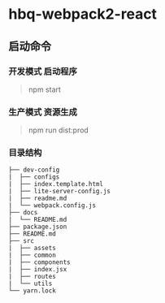 # hbq-webpack2-react
## 启动命令   
### 开发模式 启动程序
> npm start 
### 生产模式 资源生成
> npm run dist:prod

### 目录结构
```
├── dev-config
|  ├── configs
|  ├── index.template.html
|  ├── lite-server-config.js
|  ├── readme.md
|  └── webpack.config.js
├── docs
|  └── README.md
├── package.json
├── README.md
├── src
|  ├── assets
|  ├── common
|  ├── components
|  ├── index.jsx
|  ├── routes
|  └── utils
└── yarn.lock
```